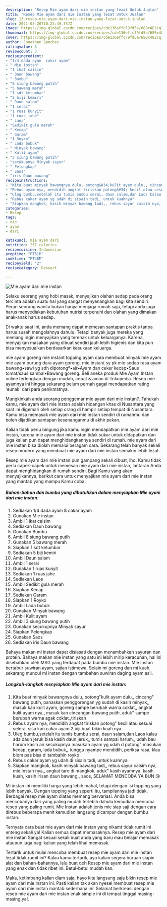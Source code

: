 ```yaml
---
description: "Resep Mie ayam dari mie instan yang lezat Untuk Jualan"
title: "Resep Mie ayam dari mie instan yang lezat Untuk Jualan"
slug: 13-resep-mie-ayam-dari-mie-instan-yang-lezat-untuk-jualan
date: 2021-03-20T10:22:39.757Z
image: https://img-global.cpcdn.com/recipes/cde136effc79fd5e/680x482cq70/mie-ayam-dari-mie-instan-foto-resep-utama.jpg
thumbnail: https://img-global.cpcdn.com/recipes/cde136effc79fd5e/680x482cq70/mie-ayam-dari-mie-instan-foto-resep-utama.jpg
cover: https://img-global.cpcdn.com/recipes/cde136effc79fd5e/680x482cq70/mie-ayam-dari-mie-instan-foto-resep-utama.jpg
author: Jonathan Sanchez
ratingvalue: 3
reviewcount: 3
recipeingredient:
- "1/4 dada ayam  cakar ayam"
- " Mie instan"
- "1 ikat caisim"
- " Daun bawang"
- " Bumbu"
- "8 siung bawang putih"
- "5 bawang merah"
- "1 sdt ketumbar"
- "5 biji kemiri"
- " Daun salam"
- "1 serai"
- "1 ruas kunyit"
- "1 ruas jahe"
- " Laos"
- "Sedikit gula merah"
- " Kecap"
- " Garam"
- "1 Royko"
- " Lada bubuk"
- " Minyak bawang"
- " Kulit ayam"
- "3 siung bawang putih"
- "secukupnya Minyak sayur"
- " Pelengkap"
- " Saos"
- "iris Daun bawang"
recipeinstructions:
- "Kita buat minyak bawangnya dulu, potong&#34;kulit ayam dulu,, cincang&#34; bawang putih, panaskan penggorengan yg sudah di kasih minyak,, masuk kan kulit ayam, goreng sampe berubah warna coklat,, angkat kulit ayam nya,, masuk kan cincangan bawang putih, aduk&#34; sampe berubah warna agak coklat,,tiriskan"
- "Rebus ayam nya, mendidih angkat tiriskan potong&#34; kecil atau sesuai selera, sisa kan cakar ayam 2 biji buat bikin kuah nya"
- "Uleg bumbu,setelah itu tumis bumbu serai, daun salam,dan Laos kalau ada daun jeruk bisa kasih daun jeruk,, tumis sampai harum,, udah bau harum kasih air secukupnya masukan ayam yg udah d potong&#34; masukan kecap, garam, lada bubuk,, tunggu nyampe mendidih, periksa rasa, klau blom pas bisa di tambahin royko"
- "Rebus cakar ayam yg udah di sisain tadi, untuk kuahnya"
- "Siapkan mangkok, kasih minyak bawang tadi,, rebus sayur caisim nya, mie instan nya,, angkat taro di mangkok, aduk&#34; kasih ayamnya, kasih kuah, kasih irisan daun bawang,, saos, SELAMAT MENCOBA YA BUN 😘"
categories:
- Resep
tags:
- mie
- ayam
- dari

katakunci: mie ayam dari 
nutrition: 237 calories
recipecuisine: Indonesian
preptime: "PT31M"
cooktime: "PT48M"
recipeyield: "2"
recipecategory: Dessert

---
```



![Mie ayam dari mie instan](https://img-global.cpcdn.com/recipes/cde136effc79fd5e/680x482cq70/mie-ayam-dari-mie-instan-foto-resep-utama.jpg)

Selaku seorang yang hobi masak, menyajikan olahan sedap pada orang tercinta adalah suatu hal yang sangat menyenangkan bagi kita sendiri. Peran seorang  wanita bukan hanya menjaga rumah saja, tetapi anda juga harus menyediakan kebutuhan nutrisi terpenuhi dan olahan yang dimakan anak-anak harus sedap.

Di waktu  saat ini, anda memang dapat memesan santapan praktis tanpa harus susah mengolahnya dahulu. Tetapi banyak juga mereka yang memang ingin menyajikan yang terenak untuk keluarganya. Karena, menyajikan masakan yang dibuat sendiri jauh lebih higienis dan kita pun bisa menyesuaikan berdasarkan kesukaan keluarga. 

mie ayam goreng mie instant topping ayam cara membuat minyak mie ayam mie ayam burung dara ayam goreng. mie instan( sy pk mie sedap rasa ayam bawang•sawi yg sdh dipotong²•air•Ayam dan ceker kecap•Saus tomat/saus sambal•Bawang goreng. Beli aneka produk Mie Ayam Instan online terlengkap dengan mudah, cepat &amp; aman di Tokopedia. Resep mie ayamnya ini hingga sekarang belum pernah gagal mendapatkan rating &#39;eunak&#39; dari para penikmatnya.

Mungkinkah anda seorang penggemar mie ayam dari mie instan?. Tahukah kamu, mie ayam dari mie instan adalah hidangan khas di Nusantara yang saat ini digemari oleh setiap orang di hampir setiap tempat di Nusantara. Kamu bisa memasak mie ayam dari mie instan sendiri di rumahmu dan boleh dijadikan santapan kesenanganmu di akhir pekan.

Kalian tidak perlu bingung jika kamu ingin mendapatkan mie ayam dari mie instan, karena mie ayam dari mie instan tidak sukar untuk didapatkan dan juga kalian pun dapat menghidangkannya sendiri di rumah. mie ayam dari mie instan bisa diolah memalui beragam cara. Sekarang telah banyak sekali resep modern yang membuat mie ayam dari mie instan semakin lebih lezat.

Resep mie ayam dari mie instan pun gampang sekali dibuat, lho. Kamu tidak perlu capek-capek untuk memesan mie ayam dari mie instan, lantaran Anda dapat menghidangkan di rumah sendiri. Bagi Kamu yang akan menyajikannya, berikut cara untuk menyajikan mie ayam dari mie instan yang mantab yang mampu Kamu coba.

<!--inarticleads1-->

##### Bahan-bahan dan bumbu yang dibutuhkan dalam menyiapkan Mie ayam dari mie instan:

1. Sediakan 1/4 dada ayam &amp; cakar ayam
1. Gunakan  Mie instan
1. Ambil 1 ikat caisim
1. Sediakan  Daun bawang
1. Gunakan  Bumbu
1. Ambil 8 siung bawang putih
1. Gunakan 5 bawang merah
1. Siapkan 1 sdt ketumbar
1. Sediakan 5 biji kemiri
1. Ambil  Daun salam
1. Ambil 1 serai
1. Gunakan 1 ruas kunyit
1. Sediakan 1 ruas jahe
1. Sediakan  Laos
1. Ambil Sedikit gula merah
1. Siapkan  Kecap
1. Sediakan  Garam
1. Siapkan 1 Royko
1. Ambil  Lada bubuk
1. Gunakan  Minyak bawang
1. Ambil  Kulit ayam
1. Ambil 3 siung bawang putih
1. Gunakan secukupnya Minyak sayur
1. Siapkan  Pelengkap
1. Gunakan  Saos
1. Sediakan iris Daun bawang


Bahaya makan mi instan dapat disiasati dengan menambahkan sayuran dan protein. Bahaya makan mie instan yang satu ini lebih mirip keracunan, hal ini disebabkan oleh MSG yang terdapat pada bumbu mie instan. Mie instan bertabur suwiran ayam, sajian istimewa. Selain mi goreng dan mi kuah, sekarang muncul mi instan dengan tambahan suwiran daging ayam asli. 

<!--inarticleads2-->

##### Langkah-langkah menyiapkan Mie ayam dari mie instan:

1. Kita buat minyak bawangnya dulu, potong&#34;kulit ayam dulu,, cincang&#34; bawang putih, panaskan penggorengan yg sudah di kasih minyak,, masuk kan kulit ayam, goreng sampe berubah warna coklat,, angkat kulit ayam nya,, masuk kan cincangan bawang putih, aduk&#34; sampe berubah warna agak coklat,,tiriskan
1. Rebus ayam nya, mendidih angkat tiriskan potong&#34; kecil atau sesuai selera, sisa kan cakar ayam 2 biji buat bikin kuah nya
1. Uleg bumbu,setelah itu tumis bumbu serai, daun salam,dan Laos kalau ada daun jeruk bisa kasih daun jeruk,, tumis sampai harum,, udah bau harum kasih air secukupnya masukan ayam yg udah d potong&#34; masukan kecap, garam, lada bubuk,, tunggu nyampe mendidih, periksa rasa, klau blom pas bisa di tambahin royko
1. Rebus cakar ayam yg udah di sisain tadi, untuk kuahnya
1. Siapkan mangkok, kasih minyak bawang tadi,, rebus sayur caisim nya, mie instan nya,, angkat taro di mangkok, aduk&#34; kasih ayamnya, kasih kuah, kasih irisan daun bawang,, saos, SELAMAT MENCOBA YA BUN 😘


Mi instan ini memiliki harga yang lebih mahal, tetapi dengan isi topping yang lebih banyak. Dengan topping yang seperti itu, tampilannya jadi tidak. Berbagai resep mie ayam diatas memang bervariasi. Anda bisa mencobanya dari yang paling mudah terlebih dahulu kemudian mencoba resep yang paling rumit. Mie Instan adalah jenis mie siap saji dengan cara direbus beberapa menit kemudian langsung dicampur dengan bumbu instan. 

Ternyata cara buat mie ayam dari mie instan yang nikamt tidak rumit ini enteng sekali ya! Kalian semua dapat memasaknya. Resep mie ayam dari mie instan Sangat sesuai sekali buat anda yang baru mau belajar memasak ataupun juga bagi kalian yang telah lihai memasak.

Tertarik untuk mulai mencoba membuat resep mie ayam dari mie instan lezat tidak rumit ini? Kalau kamu tertarik, ayo kalian segera buruan siapin alat dan bahan-bahannya, lalu buat deh Resep mie ayam dari mie instan yang enak dan tidak ribet ini. Betul-betul mudah kan. 

Maka, ketimbang kalian diam saja, hayo kita langsung saja bikin resep mie ayam dari mie instan ini. Pasti kalian tak akan nyesel membuat resep mie ayam dari mie instan mantab sederhana ini! Selamat berkreasi dengan resep mie ayam dari mie instan enak simple ini di tempat tinggal masing-masing,ya!.

